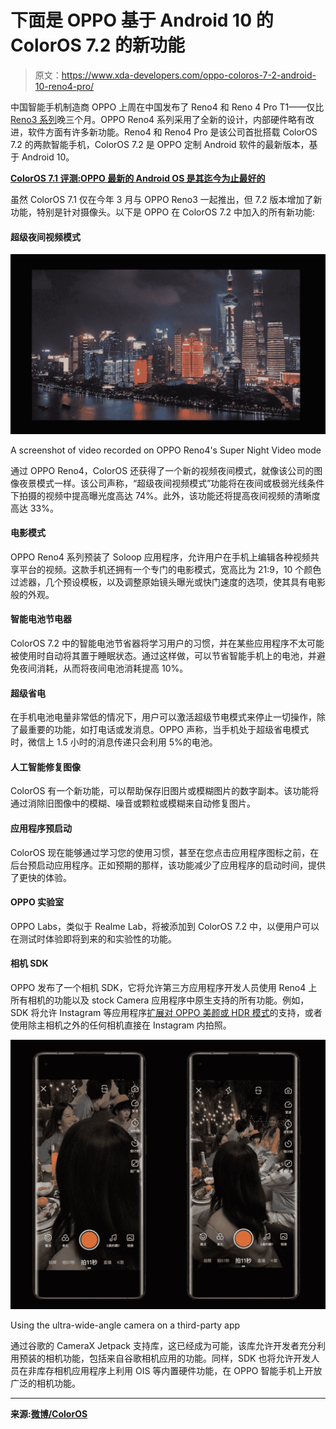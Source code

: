 # 下面是 OPPO 基于 Android 10 的 ColorOS 7.2 的新功能

> 原文：<https://www.xda-developers.com/oppo-coloros-7-2-android-10-reno4-pro/>

中国智能手机制造商 OPPO 上周在中国发布了 Reno4 和 Reno 4 Pro T1——仅比 [Reno3 系列](https://www.xda-developers.com/oppo-reno3-pro-5g-quad-rear-camera-china-launch/)晚三个月。OPPO Reno4 系列采用了全新的设计，内部硬件略有改进，软件方面有许多新功能。Reno4 和 Reno4 Pro 是该公司首批搭载 ColorOS 7.2 的两款智能手机，ColorOS 7.2 是 OPPO 定制 Android 软件的最新版本，基于 Android 10。

**[ColorOS 7.1 评测:OPPO 最新的 Android OS 是其迄今为止最好的](https://www.xda-developers.com/coloros-7-1-review-on-oppo-find-x2/)**

虽然 ColorOS 7.1 仅在今年 3 月与 OPPO Reno3 一起推出，但 7.2 版本增加了新功能，特别是针对摄像头。以下是 OPPO 在 ColorOS 7.2 中加入的所有新功能:

#### 超级夜间视频模式

 <picture>![oppo reno4 coloros 7.2 video night mode](img/61a1c187df2b38e997da42200192b189.png)</picture> 

A screenshot of video recorded on OPPO Reno4's Super Night Video mode

通过 OPPO Reno4，ColorOS 还获得了一个新的视频夜间模式，就像该公司的图像夜景模式一样。该公司声称，“超级夜间视频模式”功能将在夜间或极弱光线条件下拍摄的视频中提高曝光度高达 74%。此外，该功能还将提高夜间视频的清晰度高达 33%。

#### 电影模式

OPPO Reno4 系列预装了 Soloop 应用程序，允许用户在手机上编辑各种视频共享平台的视频。这款手机还拥有一个专门的电影模式，宽高比为 21:9，10 个颜色过滤器，几个预设模板，以及调整原始镜头曝光或快门速度的选项，使其具有电影般的外观。

#### 智能电池节电器

ColorOS 7.2 中的智能电池节省器将学习用户的习惯，并在某些应用程序不太可能被使用时自动将其置于睡眠状态。通过这样做，可以节省智能手机上的电池，并避免夜间消耗，从而将夜间电池消耗提高 10%。

#### 超级省电

在手机电池电量非常低的情况下，用户可以激活超级节电模式来停止一切操作，除了最重要的功能，如打电话或发消息。OPPO 声称，当手机处于超级省电模式时，微信上 1.5 小时的消息传递只会利用 5%的电池。

#### 人工智能修复图像

ColorOS 有一个新功能，可以帮助保存旧图片或模糊图片的数字副本。该功能将通过消除旧图像中的模糊、噪音或颗粒或模糊来自动修复图片。

#### 应用程序预启动

ColorOS 现在能够通过学习您的使用习惯，甚至在您点击应用程序图标之前，在后台预启动应用程序。正如预期的那样，该功能减少了应用程序的启动时间，提供了更快的体验。

#### OPPO 实验室

OPPO Labs，类似于 Realme Lab，将被添加到 ColorOS 7.2 中，以便用户可以在测试时体验即将到来的和实验性的功能。

#### 相机 SDK

OPPO 发布了一个相机 SDK，它将允许第三方应用程序开发人员使用 Reno4 上所有相机的功能以及 stock Camera 应用程序中原生支持的所有功能。例如，SDK 将允许 Instagram 等应用程序[扩展对 OPPO 美颜或 HDR 模式](https://www.xda-developers.com/oppo-google-camerax-api-third-party-camera-apps-beauty-hdr/)的支持，或者使用除主相机之外的任何相机直接在 Instagram 内拍照。

 <picture>![oppo reno4 camera sdk](img/9d262b68613b372af8ef16b33c8643e1.png)</picture> 

Using the ultra-wide-angle camera on a third-party app

通过谷歌的 CameraX Jetpack 支持库，这已经成为可能，该库允许开发者充分利用预装的相机功能，包括来自谷歌相机应用的功能。同样，SDK 也将允许开发人员在非库存相机应用程序上利用 OIS 等内置硬件功能，在 OPPO 智能手机上开放广泛的相机功能。

* * *

**来源:[微博/ColorOS](https://www.weibo.com/3402761920/J5gpa05wZ)**